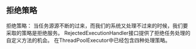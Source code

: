 ## 拒绝策略
拒绝策略：
当任务源源不断的过来，而我们的系统又处理不过来的时候，我们要采取的策略是拒绝服务。
RejectedExecutionHandler接口提供了拒绝任务处理的自定义方法的机会。
在ThreadPoolExecutor中已经包含四种处理策略。

